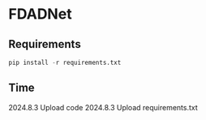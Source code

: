 # FDADNet



## Requirements

```python
pip install -r requirements.txt
```



## Time
2024.8.3 Upload code
2024.8.3 Upload requirements.txt